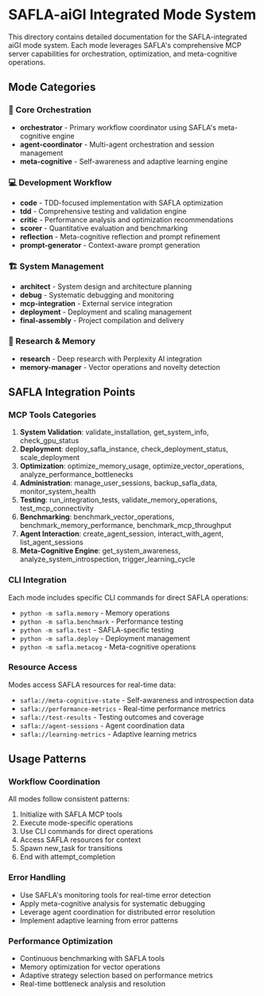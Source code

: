 # SAFLA-aiGI Integrated Mode System

This directory contains detailed documentation for the SAFLA-integrated aiGI mode system. Each mode leverages SAFLA's comprehensive MCP server capabilities for orchestration, optimization, and meta-cognitive operations.

## Mode Categories

### 🎯 Core Orchestration
- **orchestrator** - Primary workflow coordinator using SAFLA's meta-cognitive engine
- **agent-coordinator** - Multi-agent orchestration and session management
- **meta-cognitive** - Self-awareness and adaptive learning engine

### 💻 Development Workflow
- **code** - TDD-focused implementation with SAFLA optimization
- **tdd** - Comprehensive testing and validation engine
- **critic** - Performance analysis and optimization recommendations
- **scorer** - Quantitative evaluation and benchmarking
- **reflection** - Meta-cognitive reflection and prompt refinement
- **prompt-generator** - Context-aware prompt generation

### 🏗️ System Management
- **architect** - System design and architecture planning
- **debug** - Systematic debugging and monitoring
- **mcp-integration** - External service integration
- **deployment** - Deployment and scaling management
- **final-assembly** - Project compilation and delivery

### 🔬 Research & Memory
- **research** - Deep research with Perplexity AI integration
- **memory-manager** - Vector operations and novelty detection

## SAFLA Integration Points

### MCP Tools Categories
1. **System Validation**: validate_installation, get_system_info, check_gpu_status
2. **Deployment**: deploy_safla_instance, check_deployment_status, scale_deployment
3. **Optimization**: optimize_memory_usage, optimize_vector_operations, analyze_performance_bottlenecks
4. **Administration**: manage_user_sessions, backup_safla_data, monitor_system_health
5. **Testing**: run_integration_tests, validate_memory_operations, test_mcp_connectivity
6. **Benchmarking**: benchmark_vector_operations, benchmark_memory_performance, benchmark_mcp_throughput
7. **Agent Interaction**: create_agent_session, interact_with_agent, list_agent_sessions
8. **Meta-Cognitive Engine**: get_system_awareness, analyze_system_introspection, trigger_learning_cycle

### CLI Integration
Each mode includes specific CLI commands for direct SAFLA operations:
- `python -m safla.memory` - Memory operations
- `python -m safla.benchmark` - Performance testing
- `python -m safla.test` - SAFLA-specific testing
- `python -m safla.deploy` - Deployment management
- `python -m safla.metacog` - Meta-cognitive operations

### Resource Access
Modes access SAFLA resources for real-time data:
- `safla://meta-cognitive-state` - Self-awareness and introspection data
- `safla://performance-metrics` - Real-time performance metrics
- `safla://test-results` - Testing outcomes and coverage
- `safla://agent-sessions` - Agent coordination data
- `safla://learning-metrics` - Adaptive learning metrics

## Usage Patterns

### Workflow Coordination
All modes follow consistent patterns:
1. Initialize with SAFLA MCP tools
2. Execute mode-specific operations
3. Use CLI commands for direct operations
4. Access SAFLA resources for context
5. Spawn new_task for transitions
6. End with attempt_completion

### Error Handling
- Use SAFLA's monitoring tools for real-time error detection
- Apply meta-cognitive analysis for systematic debugging
- Leverage agent coordination for distributed error resolution
- Implement adaptive learning from error patterns

### Performance Optimization
- Continuous benchmarking with SAFLA tools
- Memory optimization for vector operations
- Adaptive strategy selection based on performance metrics
- Real-time bottleneck analysis and resolution
